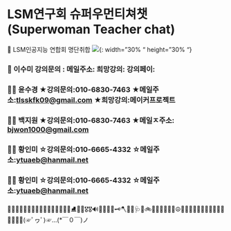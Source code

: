 # LSM연구회 슈퍼우먼티쳐챗(Superwoman Teacher chat)


🏤 LSM인공지능 연합회 명단취합
![](https://cdn.pixabay.com/photo/2014/04/03/11/55/robot-312566_960_720.png){: width=”30% “ height=”30% “} 


###  👸 이수미 강의문의 :               메일주소:                    희망강의:                  강의페이: 

### 👩‍🦰 윤수경  ★강의문의:010-6830-7463    ★메일주소:tlsskfk09@gmail.com   ★희망강의:메이커프로젝트   
 
### 👩🏻 백지원 ★강의문의:010-6830-7463 ★메일ㅈ주소: bjwon1000@gmail.com    

### 👸🏻 황인미  ☆강의문의:010-6665-4332    ☆메일주소:ytuaeb@hanmail.net 

### 👧🏻 황인미  ☆강의문의:010-6665-4332    ☆메일주소:ytuaeb@hanmail.net 


🎄🎆🎇🎉🎑🎫🧤👗🥻👟🥿👠👡🎿🎿🥅⛸🥈🏅🎖🎖🔊🔔🔔🔐🔑🗝🪓🧫🧫🩺💉🚲🚃🚋🚦🚦🚧🚧☮💟💔💛💚🚃👠🤦‍♀️🤦‍♂️💖🚞🌌🕍💤(☞ﾟヮﾟ)☞...(*￣０￣)ノ

 



